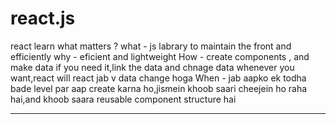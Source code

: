 # react.js 

react learn what matters ?
  what - js labrary to maintain the front and efficiently
  why - eficient and lightweight
  How - create components , and make data if you need it,link the data and chnage data whenever you want,react will react jab v data change hoga
  When - jab aapko ek todha bade level par aap create karna ho,jismein khoob saari cheejein ho raha hai,and khoob saara reusable component structure hai

  --------------------

  
  
